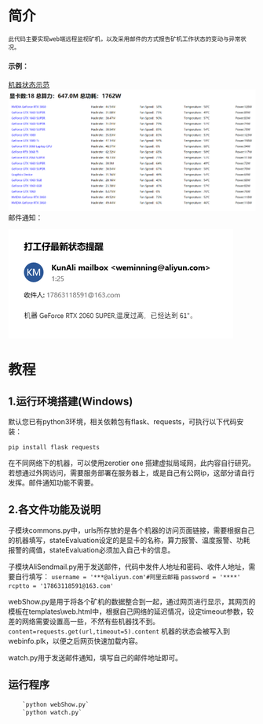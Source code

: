 # 简介
    此代码主要实现web端远程监视矿机，以及采用邮件的方式报告矿机工作状态的变动与异常状况。
#### 示例：
[机器状态示范](http://101.132.155.12:5000/)
![Image text](https://github.com/zhaokun0/minner/blob/master/IMG/web.png)
邮件通知：

![Image text](https://github.com/zhaokun0/minner/blob/master/IMG/mail.png)

# 教程
## 1.运行环境搭建(Windows)
   默认您已有python3环境，相关依赖包有flask、requests，可执行以下代码安装：

    pip install flask requests
   在不同网络下的机器，可以使用zerotier one 搭建虚拟局域网，此内容自行研究。
   若想通过外网访问，需要服务部署在服务器上，或是自己有公网ip，这部分请自行发挥。邮件通知功能不需要。
## 2.各文件功能及说明
   子模块commons.py中，urls所存放的是各个机器的访问页面链接，需要根据自己的机器填写，stateEvaluation设定的是显卡的名称，算力报警、温度报警、功耗报警的阈值，stateEvaluation必须加入自己卡的信息。
   
   子模块AliSendmail.py用于发送邮件，代码中发件人地址和密码、收件人地址，需要自行填写：
           `username = '***@aliyun.com'#阿里云邮箱`
           `password = '****'`
           `rcptto = '17863118591@163.com'`
           
   webShow.py是用于将各个矿机的数据整合到一起，通过网页进行显示，其网页的模板在templates\web.html中，根据自己网络的延迟情况，设定timeout参数，较差的网络需要设置高一些，不然有些机器找不到。
           `content=requests.get(url,timeout=5).content`
   机器的状态会被写入到webinfo.plk，以便之后网页快速加载内容。
   
   watch.py用于发送邮件通知，填写自己的邮件地址即可。
   
## 运行程序
        `python webShow.py`
        `python watch.py`
   
   
   
   
           
   